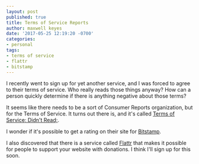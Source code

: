 ```yaml
---
layout: post
published: true
title: Terms of Service Reports
author: maxwell keyes
date: '2017-05-25 12:19:20 -0700'
categories:
- personal
tags:
- terms of service
- flattr
- bitstamp
---
```


I recently went to sign up for yet another service, and I was forced to agree to
their terms of service. Who really reads those things anyway? How can a person
quickly determine if there is anything negative about those terms?

It seems like there needs to be a sort of Consumer Reports organization, but for
the Terms of Service. It turns out there is, and it's called
[Terms of Service; Didn't Read;].

I wonder if it's possible to get a rating on their site for [Bitstamp].

I also discovered that there is a service called [Flattr] that makes it possible
for people to support your website with donations. I think I'll sign up for this
soon.

[Flattr]: https://flattr.com/
[Bitstamp]: https://www.bitstamp.net/terms-of-use/
[Terms of Service; Didn't Read;]: https://tosdr.org/about.html
